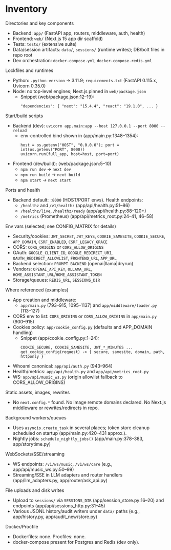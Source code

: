 # Inventory

Directories and key components
- Backend: `app/` (FastAPI app, routers, middleware, auth, health)
- Frontend: `web/` (Next.js 15 app dir scaffold)
- Tests: `tests/` (extensive suite)
- Data/session artifacts: `data/`, `sessions/` (runtime writes); DB/bolt files in repo root
- Dev orchestration: `docker-compose.yml`, `docker-compose.redis.yml`

Lockfiles and runtimes
- Python: `.python-version` → 3.11.9; `requirements.txt` (FastAPI 0.115.x, Uvicorn 0.35.0)
- Node: no top-level engines; Next.js pinned in `web/package.json`
  - Snippet (web/package.json:12–19):
    ```
    "dependencies": { "next": "15.4.4", "react": "19.1.0", ... }
    ```

Start/build scripts
- Backend (dev): `uvicorn app.main:app --host 127.0.0.1 --port 8000 --reload`
  - env-controlled bind shown in (app/main.py:1348–1354):
    ```
    host = os.getenv("HOST", "0.0.0.0"); port = int(os.getenv("PORT", 8000))
    uvicorn.run(full_app, host=host, port=port)
    ```
- Frontend (dev/build): (web/package.json:5–10)
  - `npm run dev` → `next dev`
  - `npm run build` → `next build`
  - `npm start` → `next start`

Ports and health
- Backend default: `:8000` (HOST/PORT envs). Health endpoints:
  - `/healthz` and `/v1/healthz` (app/api/health.py:51–86)
  - `/healthz/live`, `/healthz/ready` (app/api/health.py:88–120+)
  - `/metrics` (Prometheus) (app/api/metrics_root.py:24–41, 46–58)

Env vars (selected; see CONFIG_MATRIX for details)
- Security/cookies: `JWT_SECRET`, `JWT_KEYS`, `COOKIE_SAMESITE`, `COOKIE_SECURE`, `APP_DOMAIN`, `CSRF_ENABLED`, `CSRF_LEGACY_GRACE`
- CORS: `CORS_ORIGINS` or `CORS_ALLOW_ORIGINS`
- OAuth: `GOOGLE_CLIENT_ID`, `GOOGLE_REDIRECT_URI`, `OAUTH_REDIRECT_ALLOWLIST`, `FRONTEND_URL`, `APP_URL`
- Backend selection: `PROMPT_BACKEND` (openai|llama|dryrun)
- Vendors: `OPENAI_API_KEY`, `OLLAMA_URL`, `HOME_ASSISTANT_URL`/`HOME_ASSISTANT_TOKEN`
- Storage/queues: `REDIS_URL`, `SESSIONS_DIR`

Where referenced (examples)
- App creation and middleware:
  - `app/main.py` (793–915, 1095–1137) and `app/middleware/loader.py` (113–127)
- CORS env to list: `CORS_ORIGINS` or `CORS_ALLOW_ORIGINS` in `app/main.py` (900–915)
- Cookies policy: `app/cookie_config.py` (defaults and APP_DOMAIN handling)
  - Snippet (app/cookie_config.py:1–24):
    ```
    COOKIE_SECURE, COOKIE_SAMESITE, JWT_*_MINUTES ...
    get_cookie_config(request) -> { secure, samesite, domain, path, httponly }
    ```
- Whoami canonical: `app/api/auth.py` (943–964)
- Health/metrics: `app/api/health.py` and `app/api/metrics_root.py`
- WS: `app/api/music_ws.py` (origin allowlist fallback to CORS_ALLOW_ORIGINS)

Static assets, images, rewrites
- No `next.config.*` found. No image remote domains declared. No Next.js middleware or rewrites/redirects in repo.

Background workers/queues
- Uses `asyncio.create_task` in several places; token store cleanup scheduled on startup (app/main.py:420–431 approx.).
- Nightly jobs: `schedule_nightly_jobs()` (app/main.py:378–383, app/storytime.py)

WebSockets/SSE/streaming
- WS endpoints: `/v1/ws/music`, `/v1/ws/care` (e.g., app/api/music_ws.py:50–99)
- Streaming/SSE in LLM adapters and router handlers (app/llm_adapters.py, app/router/ask_api.py)

File uploads and disk writes
- Upload to `sessions/` via `SESSIONS_DIR` (app/session_store.py:16–20) and endpoints (app/api/sessions_http.py:31–45)
- Various JSONL history/audit writers under `data/` paths (e.g., app/history.py, app/audit_new/store.py)

Docker/Procfile
- Dockerfiles: none. Procfiles: none.
- docker-compose present for Postgres and Redis (dev only).
